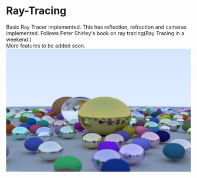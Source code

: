 # Ray-Tracing

Basic Ray Tracer implemented. This has reflection, refraction and cameras implemented. Follows Peter Shirley's book on ray tracing(Ray Tracing in a weekend.)  
More features to be added soon.  
![Ray Traced Image](weekend/images/final2.jpeg?raw=true "Ray Traced Image with metal,glass balls")